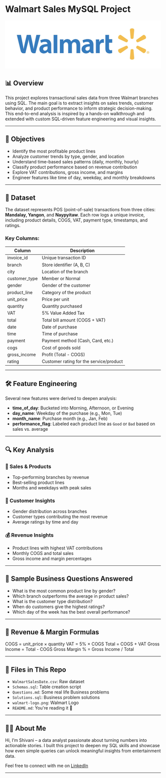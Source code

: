 # Walmart Sales MySQL Project

![Walmart Logo](walmart-logo.png)

## 📊 Overview

This project explores transactional sales data from three Walmart branches using SQL. The main goal is to extract insights on sales trends, customer behavior, and product performance to inform strategic decision-making. This end-to-end analysis is inspired by a hands-on walkthrough and extended with custom SQL-driven feature engineering and visual insights.

---

## 🧠 Objectives

- Identify the most profitable product lines
- Analyze customer trends by type, gender, and location
- Understand time-based sales patterns (daily, monthly, hourly)
- Classify product performance based on revenue contribution
- Explore VAT contributions, gross income, and margins
- Engineer features like time of day, weekday, and monthly breakdowns

---

## 🧾 Dataset

The dataset represents POS (point-of-sale) transactions from three cities: **Mandalay, Yangon**, and **Naypyitaw**. Each row logs a unique invoice, including product details, COGS, VAT, payment type, timestamps, and ratings.

### Key Columns:

| Column         | Description                                |
|----------------|--------------------------------------------|
| invoice_id     | Unique transaction ID                      |
| branch         | Store identifier (A, B, C)                 |
| city           | Location of the branch                     |
| customer_type  | Member or Normal                          |
| gender         | Gender of the customer                     |
| product_line   | Category of the product                    |
| unit_price     | Price per unit                             |
| quantity       | Quantity purchased                         |
| VAT            | 5% Value Added Tax                         |
| total          | Total bill amount (COGS + VAT)            |
| date           | Date of purchase                           |
| time           | Time of purchase                           |
| payment        | Payment method (Cash, Card, etc.)         |
| cogs           | Cost of goods sold                         |
| gross_income   | Profit (Total - COGS)                      |
| rating         | Customer rating for the service/product    |

---

## 🛠️ Feature Engineering

Several new features were derived to deepen analysis:

- **time_of_day**: Bucketed into Morning, Afternoon, or Evening
- **day_name**: Weekday of the purchase (e.g., Mon, Tue)
- **month_name**: Purchase month (e.g., Jan, Feb)
- **performance_flag**: Labeled each product line as `Good` or `Bad` based on sales vs. average

---

## 🔍 Key Analysis

### 🏬 Sales & Products
- Top-performing branches by revenue
- Best-selling product lines
- Months and weekdays with peak sales

### 👥 Customer Insights
- Gender distribution across branches
- Customer types contributing the most revenue
- Average ratings by time and day

### 💰 Revenue Insights
- Product lines with highest VAT contributions
- Monthly COGS and total sales
- Gross income and margin percentages

---

## 📌 Sample Business Questions Answered

- What is the most common product line by gender?
- Which branch outperforms the average in product sales?
- What is the customer type distribution?
- When do customers give the highest ratings?
- Which day of the week has the best overall performance?

---

## 🧮 Revenue & Margin Formulas

COGS = unit_price × quantity
VAT = 5% × COGS
Total = COGS + VAT
Gross Income = Total - COGS
Gross Margin % = Gross Income / Total

--- 

## 📂 Files in This Repo

- `WalmartSalesDate.csv`: Raw dataset
- `Schemas.sql`: Table creation script
- `Questions.md`: Some real life Business problems
- `Solutions.sql`: Business problem solutions
- `walmart-logo.png`: Walmart Logo
- `README.md`: You're reading it 🙂

---

## 🙋‍♀️ About Me

Hi, I’m Shivani – a data analyst passionate about turning numbers into actionable stories. I built this project to deepen my SQL skills and showcase how even simple queries can unlock meaningful insights from entertainment data.

Feel free to connect with me on [LinkedIn](https://www.linkedin.com/in/shivanienugandula/)


---
